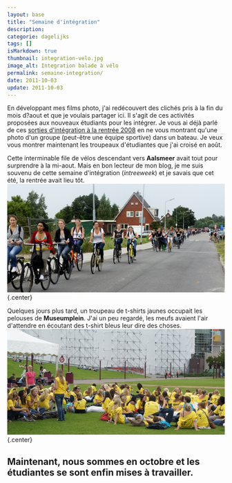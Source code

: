 ```yaml
---
layout: base
title: "Semaine d'intégration"
description: 
categorie: dagelijks
tags: []
isMarkdown: true
thumbnail: integration-velo.jpg
image_alt: Integration balade à vélo
permalink: semaine-integration/
date: 2011-10-03
update: 2011-10-03
---
```




En développant mes films photo, j'ai redécouvert des clichés pris à la fin du mois d?aout et que je voulais partager ici. Il s'agit de ces activités proposées aux nouveaux étudiants pour les intégrer. Je vous ai déjà parlé de ces [sorties d'intégration à la rentrée 2008](/la-rentree-a-amsterdam) en ne vous montrant qu'une photo d'un groupe (peut-être une équipe sportive) dans un bateau. Je veux vous montrer maintenant les troupeaux d'étudiantes que j'ai croisé en août.

Cette interminable file de vélos descendant vers **Aalsmeer** avait tout pour surprendre à la mi-aout. Mais en bon lecteur de mon blog, je me suis souvenu de cette semaine d'intégration (*intreeweek*) et je savais que cet été, la rentrée avait lieu tôt.
![Integration balade à vélo](integration-velo.jpg){.center}


Quelques jours plus tard, un troupeau de t-shirts jaunes occupait les pelouses de **Museumplein**. J'ai un peu regardé, les meufs avaient l'air d'attendre en écoutant des t-shirt bleus leur dire des choses.
![Integration avec T shirts jaunes](integration-jaune.jpg){.center}

Maintenant, nous sommes en octobre et les étudiantes se sont enfin mises à travailler.
---